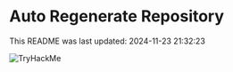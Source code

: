 # Auto Regenerate Repository

This README was last updated: 2024-11-23 21:32:23

 ![TryHackMe](https://tryhackme.com/badge/533634)